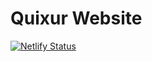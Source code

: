 # Quixur Website
[![Netlify Status](https://api.netlify.com/api/v1/badges/db54df58-7cfe-4c3d-875c-56aac2eab772/deploy-status)](https://app.netlify.com/sites/quixur/deploys)

